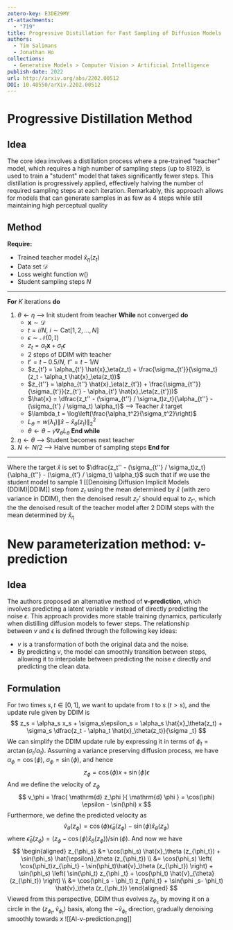 ```yaml
---
zotero-key: E3DE29MY
zt-attachments:
  - "719"
title: Progressive Distillation for Fast Sampling of Diffusion Models
authors:
  - Tim Salimans
  - Jonathan Ho
collections:
  - Generative Models > Computer Vision > Artificial Intelligence
publish-date: 2022
url: http://arxiv.org/abs/2202.00512
DOI: 10.48550/arXiv.2202.00512
---
```

# Progressive Distillation Method 
## Idea
The core idea involves a distillation process where a pre-trained "teacher" model, which requires a high number of sampling steps (up to 8192), is used to train a "student" model that takes significantly fewer steps. This distillation is progressively applied, effectively halving the number of required sampling steps at each iteration. Remarkably, this approach allows for models that can generate samples in as few as 4 steps while still maintaining high perceptual quality
## Method
**Require:**
- Trained teacher model $\hat{x}_\eta(z_t)$
- Data set $\mathcal{D}$
- Loss weight function $w()$
- Student sampling steps $N$
---
**For** $K$ iterations **do**
1. $\theta \leftarrow \eta$ ⟶ Init student from teacher
    **While** not converged **do**
    - $\mathbf{x} \sim \mathcal{D}$
    - $t = i / N,\ i \sim \text{Cat}[1, 2, \dots, N]$
    - $\epsilon \sim \mathcal{N}(0, \mathbb{I})$
    - $z_t = \alpha_t \mathbf{x} + \sigma_t \epsilon$
    - 2 steps of DDIM with teacher
    - $t' = t - 0.5 / N, \ t'' = t - 1 / N$
    - $z_{t'} = \alpha_{t'} \hat{x}_\eta(z_t) + \frac{\sigma_{t'}}{\sigma_t}(z_t - \alpha_t \hat{x}_\eta(z_t))$
    - $z_{t''} = \alpha_{t''} \hat{x}_\eta(z_{t'}) + \frac{\sigma_{t''}}{\sigma_{t'}}(z_{t'} - \alpha_{t'} \hat{x}_\eta(z_{t'}))$
    - $\hat{x} = \dfrac{z_t'' - (\sigma_{t''} / \sigma_t)z_t}{\alpha_{t''} - (\sigma_{t'} / \sigma_t) \alpha_t}$ ⟶ Teacher $\hat{x}$ target
    - $\lambda_t = \log\left(\frac{\alpha_t^2}{\sigma_t^2}\right)$
    - $L_\theta = w(\lambda_t) \left\| \hat{x} - \hat{x}_\theta(z_t) \right\|_2^2$
    - $\theta \leftarrow \theta - \gamma \nabla_\theta L_\theta$
    **End while**
2. $\eta \leftarrow \theta$ ⟶ Student becomes next teacher
3. $N \leftarrow N / 2$ ⟶ Halve number of sampling steps
**End for**
---
Where the target $\hat{x}$ is set to $\dfrac{z_t'' - (\sigma_{t''} / \sigma_t)z_t}{\alpha_{t''} - (\sigma_{t'} / \sigma_t) \alpha_t}$ such that if we use the student model to sample $1$ [[Denoising Diffusion Implicit Models (DDIM)|DDIM]] step from $z_t$ using the mean determined by $\hat{x}$ (with zero variance in DDIM), then the denoised result $z_{t'}'$  should equal to $z_{t''}$, which the the denoised result of the teacher model after $2$ DDIM steps with the mean determined by $\hat{x}_\eta$

# New parameterization method: v-prediction
## Idea
The authors proposed an alternative method of **v-prediction**, which involves predicting a latent variable $v$ instead of directly predicting the noise $\epsilon$. This approach provides more stable training dynamics, particularly when distilling diffusion models to fewer steps. The relationship between $v$ and $\epsilon$ is defined through the following key ideas:
- $v$ is a transformation of both the original data and the noise.
- By predicting $v$, the model can smoothly transition between steps, allowing it to interpolate between predicting the noise $\epsilon$ directly and predicting the clean data.
## Formulation
For two times $s, t\in[0, 1]$, we want to update from $t$ to $s$ ($t > s$), and the update rule given by DDIM is
$$
z_s = \alpha_s x_s + \sigma_s\epsilon_s = \alpha_s \hat{x}_\theta(z_t) + \sigma_s \dfrac{z_t - \alpha_t \hat{x}_\theta(z_t)}{\sigma _t}
$$
We can simplify the DDIM update rule by expressing it in terms of $\phi_t = \arctan(\sigma_t / \alpha_t)$. Assuming a variance preserving diffusion process, we have $\alpha_\phi = \cos(\phi),\ \sigma_\phi=\sin(\phi)$, and hence
$$
z_\phi = \cos(\phi) x + \sin (\phi) \epsilon
$$
And we define the velocity of $z_\phi$
$$
v_\phi = \frac{ \mathrm{d} z_\phi }{ \mathrm{d} \phi } = \cos(\phi) \epsilon - \sin(\phi) x
$$
Furthermore, we define the predicted velocity as
$$
\hat{v}_\theta (z_\phi) = \cos (\phi) \hat{\epsilon}_\theta(z_\phi) - \sin (\phi) \hat{x}_\theta (z_\phi)
$$
where $\hat{\epsilon}_\theta(z_\phi) = (z_\phi - \cos(\phi)\hat{x}_{\theta} (z  _\phi)) / \sin(\phi)$. And now we have
$$
\begin{aligned}
z_{\phi_s} &= \cos(\phi_s) \hat{x}_\theta (z_{\phi_t}) + \sin(\phi_s) \hat{\epsilon}_\theta (z_{\phi_t}) \\
&= \cos(\phi_s) \left( \cos(\phi_t)z_{\phi_t} - \sin(\phi_t)\hat{v}_\theta (z_{\phi_t}) \right) + \sin(\phi_s) \left( \sin(\phi_t) z_{\phi _t} + \cos(\phi_t) \hat{v}_{\theta}(z_{\phi_t}) \right)  \\
&= \cos(\phi_s - \phi_t) z_{\phi_t} + \sin(\phi _s- \phi_t) \hat{v}_\theta (z_{\phi_t})
\end{aligned}
$$
Viewed from this perspective, DDIM thus evolves $z_{\phi_s}$ by moving it on a circle in the $(z_{\phi_t}, \hat{v}_{\phi_t})$ basis, along the $-\hat{v}_{\phi_t}$ direction, gradually denoising smoothly towards $x$
![[AI-v-prediction.png]]